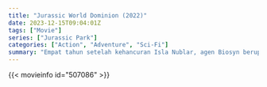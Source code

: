 ```yaml
---
title: "Jurassic World Dominion (2022)"
date: 2023-12-15T09:04:01Z
tags: ["Movie"]
series: ["Jurassic Park"]
categories: ["Action", "Adventure", "Sci-Fi"]
summary: "Empat tahun setelah kehancuran Isla Nublar, agen Biosyn berupaya melacak Maisie Lockwood, sementara Dr Ellie Sattler menyelidiki segerombolan serangga raksasa yang direkayasa secara genetis."
---
```


<mux-player stream-type="on-demand"
src="https://kp3d-my.sharepoint.com/personal/ryoo_kp3d_onmicrosoft_com/_layouts/15/download.aspx?share=EWmIj5IelUFEkZI7EqwiGgcBURyJOVMqKb6BS1MgDFbG-Q" prefer-playback="mse" controls>

</mux-player>


{{< movieinfo id="507086" >}}

<script src="https://cdn.jsdelivr.net/npm/@mux/mux-player"></script>

 <script type="application/ld+json ">
{
"@context": "https://schema.org/",
"@type": "VideoObject",
"name": "Jurassic World Dominion (2022)",
"contentUrl": "https://stream.mux.com/DttkYowTP33qUwNH2ETKGQFwmxIOlMRJJHkKFqd7E1c.m3u8",
"thumbnailUrl": "https://www.themoviedb.org/t/p/original/3PieOs1t6dPHWlgvX3XoqTIQLqN.jpg?width=314&fit_mode=preserve&time=25",
"uploadDate": "2023-12-15T09:04:01Z",
}

</script>
